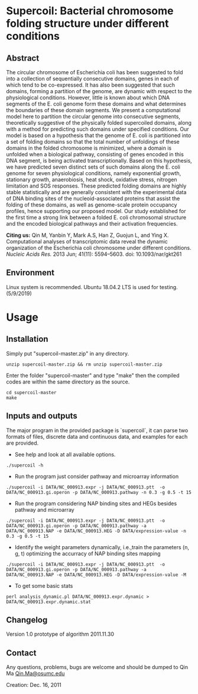 
# Supercoil: Bacterial chromosome folding structure under different conditions

## Abstract
The circular chromosome of Escherichia coli has been suggested to fold into a collection of sequentially consecutive domains, genes in each of which tend to be co-expressed. It has also been suggested that such domains, forming a partition of the genome, are dynamic with respect to the physiological conditions. However, little is known about which DNA segments of the E. coli genome form these domains and what determines the boundaries of these domain segments. We present a computational model here to partition the circular genome into consecutive segments, theoretically suggestive of the physically folded supercoiled domains, along with a method for predicting such domains under specified conditions. Our model is based on a hypothesis that the genome of E. coli is partitioned into a set of folding domains so that the total number of unfoldings of these domains in the folded chromosome is minimized, where a domain is unfolded when a biological pathway, consisting of genes encoded in this DNA segment, is being activated transcriptionally. Based on this hypothesis, we have predicted seven distinct sets of such domains along the E. coli genome for seven physiological conditions, namely exponential growth, stationary growth, anaerobiosis, heat shock, oxidative stress, nitrogen limitation and SOS responses. These predicted folding domains are highly stable statistically and are generally consistent with the experimental data of DNA binding sites of the nucleoid-associated proteins that assist the folding of these domains, as well as genome-scale protein occupancy profiles, hence supporting our proposed model. Our study established for the first time a strong link between a folded E. coli chromosomal structure and the encoded biological pathways and their activation frequencies.

**Citing us:** Qin M, Yanbin Y, Mark A.S, Han Z, Guojun L, and Ying X. Computational analyses of transcriptomic data reveal the dynamic organization of the Escherichia coli chromosome under different conditions. *Nucleic Acids Res.* 2013 Jun; 41(11): 5594–5603.  doi: 10.1093/nar/gkt261

## Environment
Linux system is recommended.
Ubuntu 18.04.2 LTS is used for testing. (5/9/2019)

# Usage

## Installation

Simply put "supercoil-master.zip" in any directory.

```
unzip supercoil-master.zip && rm unzip supercoil-master.zip
```

Enter the folder "supercoil-master" and type "make" then the compiled codes are within the same directory as the source.

```
cd supercoil-master
make
```


## Inputs and outputs

The major program in the provided package is \`supercoil\`, it can parse two 
formats of files, discrete data and continuous data, and examples for each
are provided. 

- See help and look at all available options.

```
./supercoil -h
```

-  Run the program just consider pathway and microarray information

```
./supercoil -i DATA/NC_000913.expr -j DATA/NC_000913.ptt  -o DATA/NC_000913.gi.operon -p DATA/NC_000913.pathway -n 0.3 -g 0.5 -t 15
```

- Run the program considering NAP binding sites and HEGs besides pathway and microarray

```
./supercoil -i DATA/NC_000913.expr -j DATA/NC_000913.ptt  -o DATA/NC_000913.gi.operon -p DATA/NC_000913.pathway -a DATA/NC_000913.NAP -e DATA/NC_000913.HEG -D DATA/expression-value -n 0.3 -g 0.5 -t 15
```

- Identify the weight parameters dynamically, i.e.,train the parameters (n, g, t) optimizing the accurracy of NAP binding sites mapping

```
./supercoil -i DATA/NC_000913.expr -j DATA/NC_000913.ptt  -o DATA/NC_000913.gi.operon -p DATA/NC_000913.pathway -a DATA/NC_000913.NAP -e DATA/NC_000913.HEG -D DATA/expression-value -M
```

- To get some basic stats

```
perl analysis_dynamic.pl DATA/NC_000913.expr.dynamic > DATA/NC_000913.expr.dynamic.stat
```

## Changelog

Version 1.0
prototype of algorithm
2011.11.30


## Contact

Any questions, problems, bugs are welcome and should be dumped to
Qin Ma <Qin.Ma@osumc.edu>

Creation: Dec. 16, 2011


